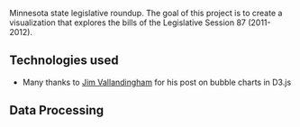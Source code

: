 Minnesota state legislative roundup.  The goal of this project is to create a visualization
that explores the bills of the Legislative Session 87 (2011-2012).

## Technologies used

 - Many thanks to [Jim Vallandingham](http://vallandingham.me/bubble_charts_in_d3.html) for his post on bubble charts in D3.js

## Data Processing

